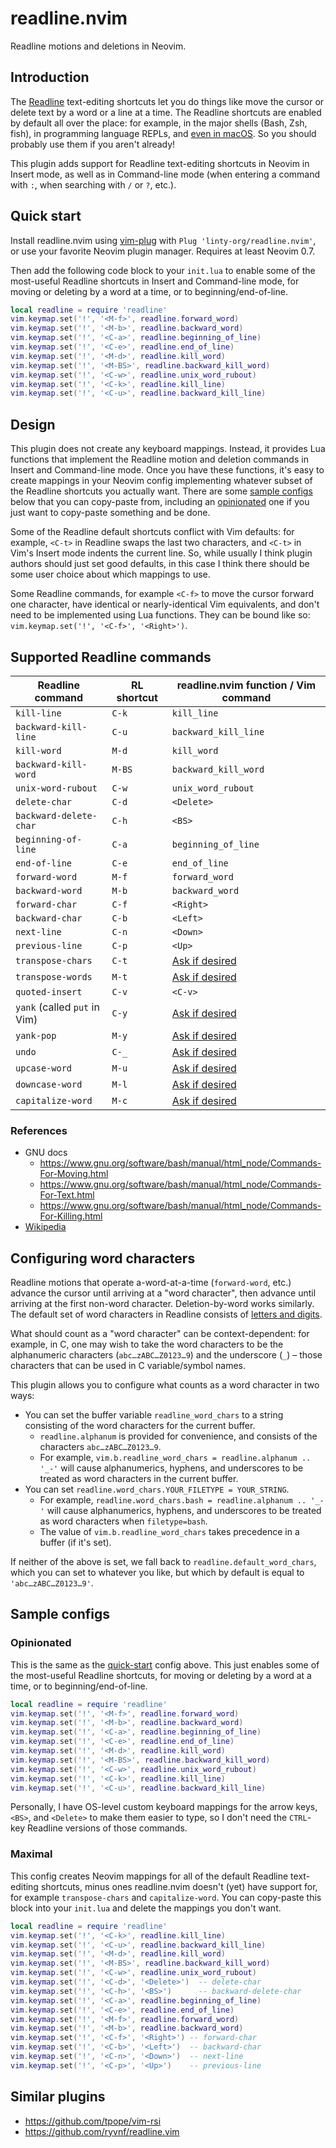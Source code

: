# readline.nvim

Readline motions and deletions in Neovim.

## Introduction

The [Readline](https://en.wikipedia.org/wiki/GNU_Readline) text-editing shortcuts let you do things like move the cursor or delete text by a word or a line at a time. The Readline shortcuts are enabled by default all over the place: for example, in the major shells (Bash, Zsh, fish), in programming language REPLs, and [even in macOS](https://support.apple.com/en-us/HT201236). So you should probably use them if you aren't already!

This plugin adds support for Readline text-editing shortcuts in Neovim in Insert mode, as well as in Command-line mode (when entering a command with `:`, when searching with `/` or `?`, etc.).

## Quick start

Install readline.nvim using [vim-plug](https://github.com/junegunn/vim-plug) with `Plug 'linty-org/readline.nvim'`, or use your favorite Neovim plugin manager. Requires at least Neovim 0.7.

Then add the following code block to your `init.lua` to enable some of the most-useful Readline shortcuts in Insert and Command-line mode, for moving or deleting by a word at a time, or to beginning/end-of-line.
```lua
local readline = require 'readline'
vim.keymap.set('!', '<M-f>', readline.forward_word)
vim.keymap.set('!', '<M-b>', readline.backward_word)
vim.keymap.set('!', '<C-a>', readline.beginning_of_line)
vim.keymap.set('!', '<C-e>', readline.end_of_line)
vim.keymap.set('!', '<M-d>', readline.kill_word)
vim.keymap.set('!', '<M-BS>', readline.backward_kill_word)
vim.keymap.set('!', '<C-w>', readline.unix_word_rubout)
vim.keymap.set('!', '<C-k>', readline.kill_line)
vim.keymap.set('!', '<C-u>', readline.backward_kill_line)
```

## Design

This plugin does not create any keyboard mappings. Instead, it provides Lua functions that implement the Readline motion and deletion commands in Insert and Command-line mode. Once you have these functions, it's easy to create mappings in your Neovim config implementing whatever subset of the Readline shortcuts you actually want. There are some [sample configs](#sample-configs) below that you can copy-paste from, including an [opinionated](#opinionated) one if you just want to copy-paste something and be done.

Some of the Readline default shortcuts conflict with Vim defaults: for example, `<C-t>` in Readline swaps the last two characters, and `<C-t>` in Vim's Insert mode indents the current line. So, while usually I think plugin authors should just set good defaults, in this case I think there should be some user choice about which mappings to use.

Some Readline commands, for example `<C-f>` to move the cursor forward one character, have identical or nearly-identical Vim equivalents, and don't need to be implemented using Lua functions. They can be bound like so: `vim.keymap.set('!', '<C-f>', '<Right>')`.

## Supported Readline commands

| Readline command             | RL shortcut | readline.nvim function / Vim command |
| ---                          | ---         | ---                                  |
| `kill-line`                  | `C-k`       | `kill_line`                          |
| `backward-kill-line`         | `C-u`       | `backward_kill_line`                 |
| `kill-word`                  | `M-d`       | `kill_word`                          |
| `backward-kill-word`         | `M-BS`      | `backward_kill_word`                 |
| `unix-word-rubout`           | `C-w`       | `unix_word_rubout`                   |
| `delete-char`                | `C-d`       | `<Delete>`                           |
| `backward-delete-char`       | `C-h`       | `<BS>`                               |
| `beginning-of-line`          | `C-a`       | `beginning_of_line`                  |
| `end-of-line`                | `C-e`       | `end_of_line`                        |
| `forward-word`               | `M-f`       | `forward_word`                       |
| `backward-word`              | `M-b`       | `backward_word`                      |
| `forward-char`               | `C-f`       | `<Right>`                            |
| `backward-char`              | `C-b`       | `<Left>`                             |
| `next-line`                  | `C-n`       | `<Down>`                             |
| `previous-line`              | `C-p`       | `<Up>`                               |
| `transpose-chars`            | `C-t`       | [Ask if desired][issues]             |
| `transpose-words`            | `M-t`       | [Ask if desired][issues]             |
| `quoted-insert`              | `C-v`       | `<C-v>`                              |
| `yank` (called `put` in Vim) | `C-y`       | [Ask if desired][issues]             |
| `yank-pop`                   | `M-y`       | [Ask if desired][issues]             |
| `undo`                       | `C-_`       | [Ask if desired][issues]             |
| `upcase-word`                | `M-u`       | [Ask if desired][issues]             |
| `downcase-word`              | `M-l`       | [Ask if desired][issues]             |
| `capitalize-word`            | `M-c`       | [Ask if desired][issues]             |

[issues]: https://github.com/linty-org/readline.nvim/issues

### References

- GNU docs
  - https://www.gnu.org/software/bash/manual/html_node/Commands-For-Moving.html
  - https://www.gnu.org/software/bash/manual/html_node/Commands-For-Text.html
  - https://www.gnu.org/software/bash/manual/html_node/Commands-For-Killing.html
- [Wikipedia](https://en.wikipedia.org/wiki/GNU_Readline)

## Configuring word characters

Readline motions that operate a-word-at-a-time (`forward-word`, etc.) advance the cursor until arriving at a "word character", then advance until arriving at the first non-word character. Deletion-by-word works similarly. The default set of word characters in Readline consists of [letters and digits](https://www.gnu.org/software/bash/manual/html_node/Commands-For-Moving.html).

What should count as a "word character" can be context-dependent: for example, in C, one may wish to take the word characters to be the alphanumeric characters (`abc…zABC…Z0123…9`) and the underscore (`_`) – those characters that can be used in C variable/symbol names.

This plugin allows you to configure what counts as a word character in two ways:
- You can set the buffer variable `readline_word_chars` to a string consisting of the word characters for the current buffer.
  - `readline.alphanum` is provided for convenience, and consists of the characters `abc…zABC…Z0123…9`.
  - For example, `vim.b.readline_word_chars = readline.alphanum .. '_-'` will cause alphanumerics, hyphens, and underscores to be treated as word characters in the current buffer.
- You can set `readline.word_chars.YOUR_FILETYPE = YOUR_STRING`.
  - For example, `readline.word_chars.bash = readline.alphanum .. '_-'` will cause alphanumerics, hyphens, and underscores to be treated as word characters when `filetype=bash`.
  - The value of `vim.b.readline_word_chars` takes precedence in a buffer (if it's set).

If neither of the above is set, we fall back to `readline.default_word_chars`, which you can set to whatever you like, but which by default is equal to `'abc…zABC…Z0123…9'`.

## Sample configs

### Opinionated

This is the same as the [quick-start](#quick-start) config above. This just enables some of the most-useful Readline shortcuts, for moving or deleting by a word at a time, or to beginning/end-of-line.
```lua
local readline = require 'readline'
vim.keymap.set('!', '<M-f>', readline.forward_word)
vim.keymap.set('!', '<M-b>', readline.backward_word)
vim.keymap.set('!', '<C-a>', readline.beginning_of_line)
vim.keymap.set('!', '<C-e>', readline.end_of_line)
vim.keymap.set('!', '<M-d>', readline.kill_word)
vim.keymap.set('!', '<M-BS>', readline.backward_kill_word)
vim.keymap.set('!', '<C-w>', readline.unix_word_rubout)
vim.keymap.set('!', '<C-k>', readline.kill_line)
vim.keymap.set('!', '<C-u>', readline.backward_kill_line)
```

Personally, I have OS-level custom keyboard mappings for the arrow keys, `<BS>`, and `<Delete>` to make them easier to type, so I don't need the `CTRL`-key Readline versions of those commands.

### Maximal

This config creates Neovim mappings for all of the default Readline text-editing shortcuts, minus ones readline.nvim doesn't (yet) have support for, for example `transpose-chars` and `capitalize-word`. You can copy-paste this block into your `init.lua` and delete the mappings you don't want.

```lua
local readline = require 'readline'
vim.keymap.set('!', '<C-k>', readline.kill_line)
vim.keymap.set('!', '<C-u>', readline.backward_kill_line)
vim.keymap.set('!', '<M-d>', readline.kill_word)
vim.keymap.set('!', '<M-BS>', readline.backward_kill_word)
vim.keymap.set('!', '<C-w>', readline.unix_word_rubout)
vim.keymap.set('!', '<C-d>', '<Delete>')  -- delete-char
vim.keymap.set('!', '<C-h>', '<BS>')      -- backward-delete-char
vim.keymap.set('!', '<C-a>', readline.beginning_of_line)
vim.keymap.set('!', '<C-e>', readline.end_of_line)
vim.keymap.set('!', '<M-f>', readline.forward_word)
vim.keymap.set('!', '<M-b>', readline.backward_word)
vim.keymap.set('!', '<C-f>', '<Right>') -- forward-char
vim.keymap.set('!', '<C-b>', '<Left>')  -- backward-char
vim.keymap.set('!', '<C-n>', '<Down>')  -- next-line
vim.keymap.set('!', '<C-p>', '<Up>')    -- previous-line
```

## Similar plugins

- https://github.com/tpope/vim-rsi
- https://github.com/ryvnf/readline.vim
